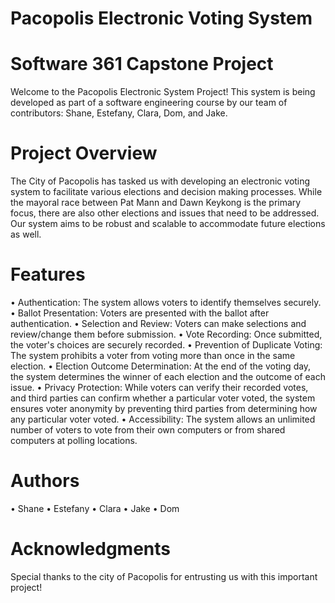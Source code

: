 # Pacopolis Electronic Voting System
# Software 361 Capstone Project

Welcome to the Pacopolis Electronic System Project! This system is being developed as part of a software engineering course by our team of contributors: Shane, Estefany, Clara, Dom, and Jake. 

# Project Overview

The City of Pacopolis has tasked us with developing an electronic voting system to facilitate various elections and decision making processes. While the mayoral race between Pat Mann and Dawn Keykong is the primary focus, there are also other elections and issues that need to be addressed. Our system aims to be robust and scalable to accommodate future elections as well. 

# Features

•	Authentication: The system allows voters to identify themselves securely.
•	Ballot Presentation: Voters are presented with the ballot after authentication.
•	Selection and Review: Voters can make selections and review/change them before submission.
•	Vote Recording: Once submitted, the voter's choices are securely recorded.
•	Prevention of Duplicate Voting: The system prohibits a voter from voting more than once in the same election.
•	Election Outcome Determination: At the end of the voting day, the system determines the winner of each election and the outcome of each issue.
•	Privacy Protection: While voters can verify their recorded votes, and third parties can confirm whether a particular voter voted, the system ensures voter anonymity by preventing third parties from determining how any particular voter voted.
•	Accessibility: The system allows an unlimited number of voters to vote from their own computers or from shared computers at polling locations.

# Authors

•	Shane
•	Estefany
•	Clara
•	Jake
•	Dom

# Acknowledgments
Special thanks to the city of Pacopolis for entrusting us with this important project!


